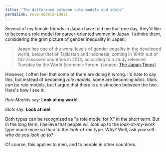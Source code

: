 ```yaml
---
title: "The difference between role models and idols"
permalink: role-models-idols
---
```


Several of my female friends in Japan have told me that one day, they'd like to become a role model for career-oriented women in Japan. I admire them, considering the grim picture of gender inequality in Japan:

> Japan has one of the worst levels of gender equality in the developed world, below that of Tajikistan and Indonesia, coming in 104th out of 142 assessed countries in 2014, according to a study released Tuesday by the World Economic Forum. (source: [The Japan Times](http://www.japantimes.co.jp/news/2014/10/29/national/japan-remains-near-bottom-of-gender-gap-ranking/))

However, I often feel that some of them are doing it wrong. I'd hate to say this, but instead of becoming *role models*, some are becoming *idols*. Idols *can* be role models, but I argue that there is a distinction between the two. Here's how I see it:

*Role Models* say: **Look at my work!**

*Idols* say: **Look at me!**

Both types can be recognized as "a role model for X" in the short term. But in the long term, I believe that people will look up to the *look-at-my-work* type much more so than to the *look-at-me* type. Why? Well, ask yourself: *who do you look up to?*

Of course, this applies to men, and to people in other countries.
